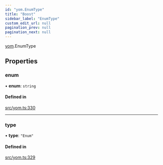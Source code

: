 ```yaml
---
id: "yom.EnumType"
title: "Boost"
sidebar_label: "EnumType"
custom_edit_url: null
pagination_prev: null
pagination_next: null
---
```


[yom](../namespaces/yom.md).EnumType

## Properties

### enum

• **enum**: `string`

#### Defined in

[src/yom.ts:330](https://github.com/yolmio/boost/blob/b239488/src/yom.ts#L330)

___

### type

• **type**: ``"Enum"``

#### Defined in

[src/yom.ts:329](https://github.com/yolmio/boost/blob/b239488/src/yom.ts#L329)
